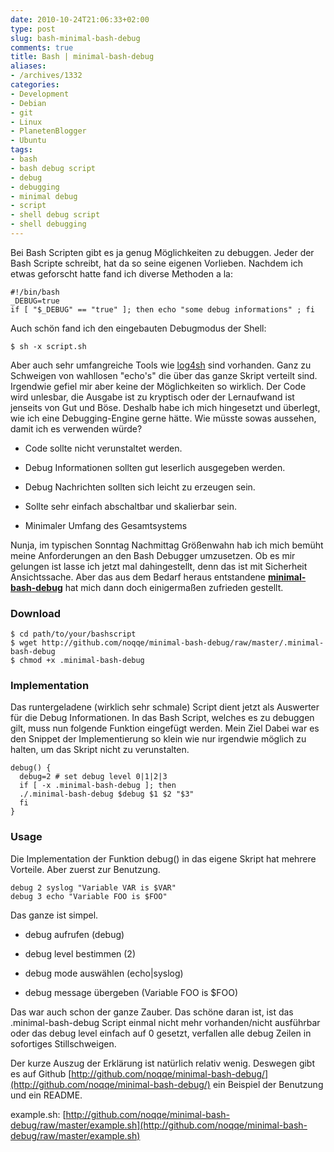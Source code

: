 ```yaml
---
date: 2010-10-24T21:06:33+02:00
type: post
slug: bash-minimal-bash-debug
comments: true
title: Bash | minimal-bash-debug
aliases:
- /archives/1332
categories:
- Development
- Debian
- git
- Linux
- PlanetenBlogger
- Ubuntu
tags:
- bash
- bash debug script
- debug
- debugging
- minimal debug
- script
- shell debug script
- shell debugging
---
```


Bei Bash Scripten gibt es ja genug Möglichkeiten zu debuggen. Jeder der Bash Scripte schreibt, hat da so seine eigenen Vorlieben. Nachdem ich etwas geforscht hatte fand ich diverse Methoden a la:

```
#!/bin/bash
_DEBUG=true
if [ "$_DEBUG" == "true" ]; then echo "some debug informations" ; fi
```


Auch schön fand ich den eingebauten Debugmodus der Shell:

```
$ sh -x script.sh
```


Aber auch sehr umfangreiche Tools wie [log4sh](http://log4sh.svn.sourceforge.net/svnroot/log4sh/trunk/source/1.5/doc/log4sh.html) sind vorhanden. Ganz zu Schweigen von wahllosen "echo's" die über das ganze Skript verteilt sind. Irgendwie gefiel mir aber keine der Möglichkeiten so wirklich. Der Code wird unlesbar, die Ausgabe ist zu kryptisch oder der Lernaufwand ist jenseits von Gut und Böse. Deshalb habe ich mich hingesetzt und überlegt, wie ich eine Debugging-Engine gerne hätte. Wie müsste sowas aussehen, damit ich es verwenden würde?



	
  * Code sollte nicht verunstaltet werden.

	
  * Debug Informationen sollten gut leserlich ausgegeben werden.

	
  * Debug Nachrichten sollten sich leicht zu erzeugen sein.

	
  * Sollte sehr einfach abschaltbar und skalierbar sein.

	
  * Minimaler Umfang des Gesamtsystems


Nunja, im typischen Sonntag Nachmittag Größenwahn hab ich mich bemüht meine Anforderungen an den Bash Debugger umzusetzen. Ob es mir gelungen ist lasse ich jetzt mal dahingestellt, denn das ist mit Sicherheit Ansichtssache. Aber das aus dem Bedarf heraus entstandene **[minimal-bash-debug](http://github.com/noqqe/minimal-bash-debug/)** hat mich dann doch einigermaßen zufrieden gestellt.




### Download





    $ cd path/to/your/bashscript
    $ wget http://github.com/noqqe/minimal-bash-debug/raw/master/.minimal-bash-debug
    $ chmod +x .minimal-bash-debug






### Implementation


Das runtergeladene (wirklich sehr schmale) Script dient jetzt als Auswerter für die Debug Informationen. In das Bash Script, welches es zu debuggen gilt, muss nun folgende Funktion eingefügt werden. Mein Ziel Dabei war es den Snippet der Implementierung so klein wie nur irgendwie möglich zu halten, um das Skript nicht zu verunstalten.



    debug() {
      debug=2 # set debug level 0|1|2|3
      if [ -x .minimal-bash-debug ]; then
      ./.minimal-bash-debug $debug $1 $2 "$3"
      fi
    }





### Usage


Die Implementation der Funktion debug() in das eigene Skript hat mehrere Vorteile. Aber zuerst zur Benutzung.

```
debug 2 syslog "Variable VAR is $VAR"
debug 3 echo "Variable FOO is $FOO"
```


Das ganze ist simpel.



	
  * debug aufrufen (debug)

	
  * debug level bestimmen (2)

	
  * debug mode auswählen (echo|syslog)

	
  * debug message übergeben (Variable FOO is $FOO)


Das war auch schon der ganze Zauber. Das schöne daran ist, ist das .minimal-bash-debug Script einmal nicht mehr vorhanden/nicht ausführbar oder das debug level einfach auf 0 gesetzt, verfallen alle debug Zeilen in sofortiges Stillschweigen.

Der kurze Auszug der Erklärung ist natürlich relativ wenig. Deswegen gibt es auf Github [http://github.com/noqqe/minimal-bash-debug/](http://github.com/noqqe/minimal-bash-debug/) ein Beispiel der Benutzung und ein README.

example.sh: [http://github.com/noqqe/minimal-bash-debug/raw/master/example.sh](http://github.com/noqqe/minimal-bash-debug/raw/master/example.sh)
